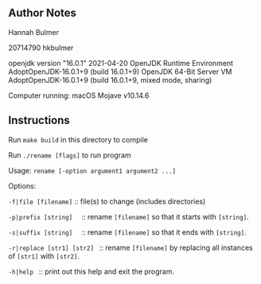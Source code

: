 ## Author Notes

Hannah Bulmer

20714790 hkbulmer

openjdk version "16.0.1" 2021-04-20
OpenJDK Runtime Environment AdoptOpenJDK-16.0.1+9 (build 16.0.1+9)
OpenJDK 64-Bit Server VM AdoptOpenJDK-16.0.1+9 (build 16.0.1+9, mixed mode, sharing)

Computer running: macOS Mojave v10.14.6

## Instructions

Run `make build` in this directory to compile

Run `./rename [flags]` to run program

Usage: `rename [-option argument1 argument2 ...]`

Options:

`-f|file [filename]`          :: file(s) to change (includes directories)

`-p|prefix [string]  `        :: rename `[filename]` so that it starts with `[string]`.

`-s|suffix [string]  `        :: rename `[filename]` so that it ends with `[string]`.

`-r|replace [str1] [str2] `   :: rename `[filename]` by replacing all instances of `[str1]` with `[str2]`.

`-h|help `                    :: print out this help and exit the program.